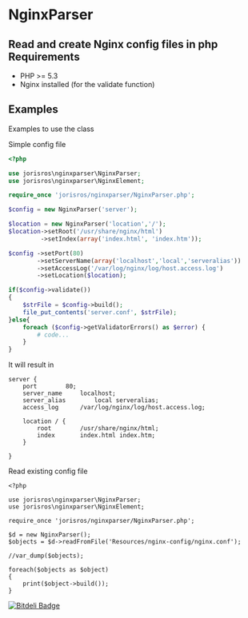 NginxParser
===========

Read and create Nginx config files in php
Requirements
------------
* PHP >= 5.3
* Nginx installed (for the validate function)

Examples
--------
Examples to use the class

Simple config file

```php
<?php

use jorisros\nginxparser\NginxParser;
use jorisros\nginxparser\NginxElement;

require_once 'jorisros/nginxparser/NginxParser.php';

$config = new NginxParser('server');

$location = new NginxParser('location','/');
$location->setRoot('/usr/share/nginx/html')
         ->setIndex(array('index.html', 'index.htm'));

$config ->setPort(80)
        ->setServerName(array('localhost','local','serveralias'))
        ->setAccessLog('/var/log/nginx/log/host.access.log')
        ->setLocation($location);

if($config->validate())
{
    $strFile = $config->build();
    file_put_contents('server.conf', $strFile);
}else{
    foreach ($config->getValidatorErrors() as $error) {
        # code...
    }
}
```
It will result in
```
server {
	port		80;
	server_name		localhost;
	server_alias		local serveralias;
	access_log		/var/log/nginx/log/host.access.log;

	location / {
		root		/usr/share/nginx/html;
		index		index.html index.htm;
	}

}
```
Read existing config file
```
<?php

use jorisros\nginxparser\NginxParser;
use jorisros\nginxparser\NginxElement;

require_once 'jorisros/nginxparser/NginxParser.php';

$d = new NginxParser();
$objects = $d->readFromFile('Resources/nginx-config/nginx.conf');

//var_dump($objects);

foreach($objects as $object)
{
    print($object->build());
}

```

[![Bitdeli Badge](https://d2weczhvl823v0.cloudfront.net/jorisros/nginxparser/trend.png)](https://bitdeli.com/free "Bitdeli Badge")

